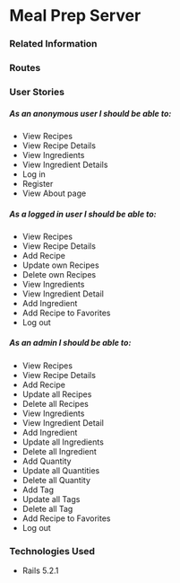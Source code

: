 # Meal Prep Server

### Related Information

### Routes

### User Stories

##### As an anonymous user I should be able to:

- View Recipes
- View Recipe Details
- View Ingredients
- View Ingredient Details
- Log in
- Register
- View About page

##### As a logged in user I should be able to:

- View Recipes
- View Recipe Details
- Add Recipe
- Update own Recipes
- Delete own Recipes
- View Ingredients
- View Ingredient Detail
- Add Ingredient
- Add Recipe to Favorites
- Log out

##### As an admin I should be able to:

- View Recipes
- View Recipe Details
- Add Recipe
- Update all Recipes
- Delete all Recipes
- View Ingredients
- View Ingredient Detail
- Add Ingredient
- Update all Ingredients
- Delete all Ingredient
- Add Quantity
- Update all Quantities
- Delete all Quantity
- Add Tag
- Update all Tags
- Delete all Tag
- Add Recipe to Favorites
- Log out

### Technologies Used

- Rails 5.2.1
